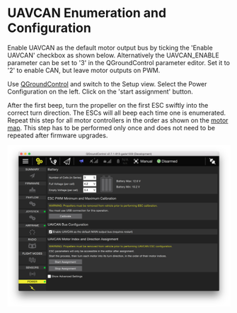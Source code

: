 # UAVCAN Enumeration and Configuration

<aside class="note">
Enable UAVCAN as the default motor output bus by ticking the 'Enable UAVCAN' checkbox as shown below. Alternatively the UAVCAN_ENABLE parameter can be set to '3' in the QGroundControl parameter editor. Set it to '2' to enable CAN, but leave motor outputs on PWM.
</aside>

Use [QGroundControl](../3_Tutorial/ground_control_station.md) and switch to the Setup view. Select the Power Configuration on the left. Click on the 'start assignment' button.

After the first beep, turn the propeller on the first ESC swiftly into the correct turn direction. The ESCs will all beep each time one is enumerated. Repeat this step for all motor controllers in the order as shown on the [motor map](../7_Airframe/airframes-motor-map.md). This step has to be performed only once and does not need to be repeated after firmware upgrades.

![UAVCAN Enumeration Controls (bottom right of image)](../pictures/logos/uavcan-qgc-setup.png)


